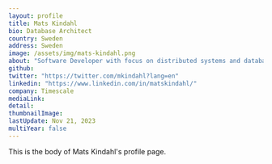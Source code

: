 ```yaml
---
layout: profile
title: Mats Kindahl
bio: Database Architect 
country: Sweden
address: Sweden
image: /assets/img/mats-kindahl.png
about: "Software Developer with focus on distributed systems and databases. Currently works for Timescale and focuses on time-series oriented databases."
github: 
twitter: "https://twitter.com/mkindahl?lang=en"
linkedin: "https://www.linkedin.com/in/matskindahl/"
company: Timescale
mediaLink:
detail: 
thumbnailImage:
lastUpdate: Nov 21, 2023
multiYear: false
---
```


This is the body of Mats Kindahl's profile page.
